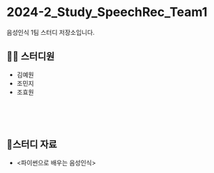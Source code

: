 # 2024-2_Study_SpeechRec_Team1
음성인식 1팀 스터디 저장소입니다.

## 👩‍💻 스터디원
- 김예원
- 조민지
- 조효원
<br>
<br>
<br>

## 🐥스터디 자료
- <파이썬으로 배우는 음성인식>
